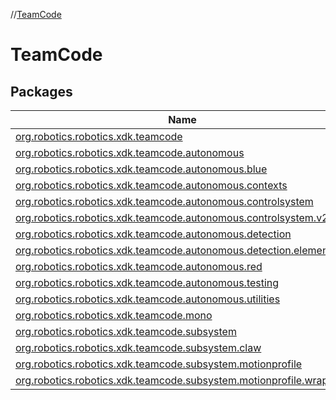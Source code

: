 //[TeamCode](index.md)

# TeamCode

## Packages

| Name |
|---|
| [org.robotics.robotics.xdk.teamcode](-team-code/org.robotics.robotics.xdk.teamcode/index.md) |
| [org.robotics.robotics.xdk.teamcode.autonomous](-team-code/org.robotics.robotics.xdk.teamcode.autonomous/index.md) |
| [org.robotics.robotics.xdk.teamcode.autonomous.blue](-team-code/org.robotics.robotics.xdk.teamcode.autonomous.blue/index.md) |
| [org.robotics.robotics.xdk.teamcode.autonomous.contexts](-team-code/org.robotics.robotics.xdk.teamcode.autonomous.contexts/index.md) |
| [org.robotics.robotics.xdk.teamcode.autonomous.controlsystem](-team-code/org.robotics.robotics.xdk.teamcode.autonomous.controlsystem/index.md) |
| [org.robotics.robotics.xdk.teamcode.autonomous.controlsystem.v2](-team-code/org.robotics.robotics.xdk.teamcode.autonomous.controlsystem.v2/index.md) |
| [org.robotics.robotics.xdk.teamcode.autonomous.detection](-team-code/org.robotics.robotics.xdk.teamcode.autonomous.detection/index.md) |
| [org.robotics.robotics.xdk.teamcode.autonomous.detection.elements](-team-code/org.robotics.robotics.xdk.teamcode.autonomous.detection.elements/index.md) |
| [org.robotics.robotics.xdk.teamcode.autonomous.red](-team-code/org.robotics.robotics.xdk.teamcode.autonomous.red/index.md) |
| [org.robotics.robotics.xdk.teamcode.autonomous.testing](-team-code/org.robotics.robotics.xdk.teamcode.autonomous.testing/index.md) |
| [org.robotics.robotics.xdk.teamcode.autonomous.utilities](-team-code/org.robotics.robotics.xdk.teamcode.autonomous.utilities/index.md) |
| [org.robotics.robotics.xdk.teamcode.mono](-team-code/org.robotics.robotics.xdk.teamcode.mono/index.md) |
| [org.robotics.robotics.xdk.teamcode.subsystem](-team-code/org.robotics.robotics.xdk.teamcode.subsystem/index.md) |
| [org.robotics.robotics.xdk.teamcode.subsystem.claw](-team-code/org.robotics.robotics.xdk.teamcode.subsystem.claw/index.md) |
| [org.robotics.robotics.xdk.teamcode.subsystem.motionprofile](-team-code/org.robotics.robotics.xdk.teamcode.subsystem.motionprofile/index.md) |
| [org.robotics.robotics.xdk.teamcode.subsystem.motionprofile.wrappers](-team-code/org.robotics.robotics.xdk.teamcode.subsystem.motionprofile.wrappers/index.md) |
